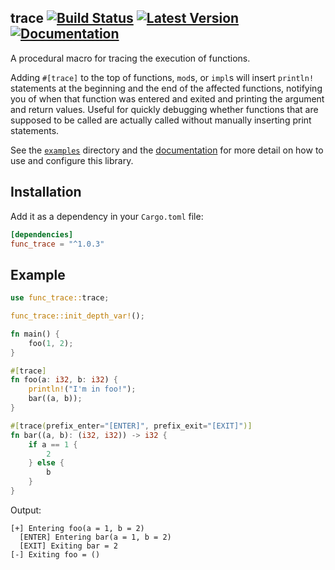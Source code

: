 trace
[![Build Status](https://img.shields.io/travis/gsingh93/trace/master)](https://travis-ci.org/gsingh93/trace)
[![Latest Version](https://img.shields.io/crates/v/trace.svg)](https://crates.io/crates/trace)
[![Documentation](https://docs.rs/trace/badge.svg)](https://docs.rs/trace)
-----

A procedural macro for tracing the execution of functions.

Adding `#[trace]` to the top of functions, `mod`s, or `impl`s will insert `println!` statements at the beginning and the end of the affected functions, notifying you of when that function was entered and exited and printing the argument and return values. Useful for quickly debugging whether functions that are supposed to be called are actually called without manually inserting print statements.

See the [`examples`](examples/) directory and the [documentation](https://docs.rs/trace) for more detail on how to use and configure this library.

## Installation

Add it as a dependency in your `Cargo.toml` file:

```toml
[dependencies]
func_trace = "^1.0.3"
```

## Example

```rust
use func_trace::trace;

func_trace::init_depth_var!();

fn main() {
    foo(1, 2);
}

#[trace]
fn foo(a: i32, b: i32) {
    println!("I'm in foo!");
    bar((a, b));
}

#[trace(prefix_enter="[ENTER]", prefix_exit="[EXIT]")]
fn bar((a, b): (i32, i32)) -> i32 {
    if a == 1 {
        2
    } else {
        b
    }
}
```

Output:
```
[+] Entering foo(a = 1, b = 2)
  [ENTER] Entering bar(a = 1, b = 2)
  [EXIT] Exiting bar = 2
[-] Exiting foo = ()
```
